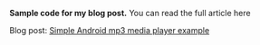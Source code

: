 **Sample code for my blog post.**
You can read the full article here

Blog post: [Simple Android mp3 media player example](http://www.hrupin.com/2010/12/simple-android-mp3-media-player)
